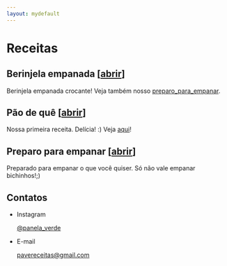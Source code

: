 ```yaml
---
layout: mydefault
---
```

# Receitas

## Berinjela empanada [[abrir](./receitas/beringela_empanada.md)]

Berinjela empanada crocante! Veja também nosso [preparo_para_empanar](./receitas/preparo_para_empanar.md).

## Pão de quê [[abrir](./receitas/pao_de_que.md)]

Nossa primeira receita. Delícia! :)
Veja [aqui](/receitas/pao_de_que.md)!

## Preparo para empanar [[abrir](./receitas/preparo_para_empanar.md)]

Preparado para empanar o que você quiser. Só não vale empanar bichinhos!;)

## Contatos

* Instagram

  [@panela_verde](https://www.instagram.com/panela_verde/)

* E-mail

  [pavereceitas@gmail.com](mailto:pavereceitas@gmail.com)
